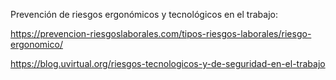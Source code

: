 
Prevención de riesgos ergonómicos y tecnológicos en el trabajo:

https://prevencion-riesgoslaborales.com/tipos-riesgos-laborales/riesgo-ergonomico/

https://blog.uvirtual.org/riesgos-tecnologicos-y-de-seguridad-en-el-trabajo
